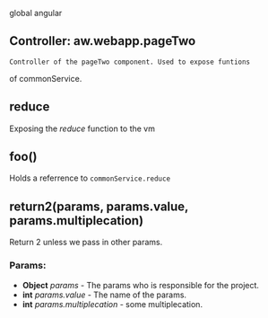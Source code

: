 <!-- Start src\app\pageTwo\pageTwo.controller.js -->

global angular

## Controller: aw.webapp.pageTwo
	Controller of the pageTwo component. Used to expose funtions
  of commonService.

## reduce

Exposing the *reduce* function to the vm

## foo()

Holds a referrence to ````commonService.reduce````

## return2(params, params.value, params.multiplecation)

Return 2 unless we pass in other params.

### Params:

* **Object** *params* - The params who is responsible for the project.
* **int** *params.value* - The name of the params.
* **int** *params.multiplecation* - some multiplecation.

<!-- End src\app\pageTwo\pageTwo.controller.js -->